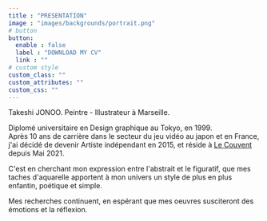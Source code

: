```yaml
---
title : "PRESENTATION"
image : "images/backgrounds/portrait.png"
# button
button:
  enable : false
  label : "DOWNLOAD MY CV"
  link : ""
# custom style
custom_class: ""
custom_attributes: ""
custom_css: ""
---
```


Takeshi JONOO. Peintre - Illustrateur à Marseille.  

Diplomé universitaire en Design graphique au Tokyo, en 1999.  
Après 10 ans de carrière dans le secteur du jeu vidéo au japon et en France, j'ai décidé de devenir Artiste indépendant en 2015, et réside à [Le Couvent](http://le-couvent.org) depuis Mai 2021.

C'est en cherchant mon expression entre l'abstrait et le figuratif, que mes taches d'aquarelle apportent à mon univers un style de plus en plus enfantin, poétique et simple.  

Mes recherches continuent, en espérant que mes oeuvres susciteront des émotions et la réflexion.